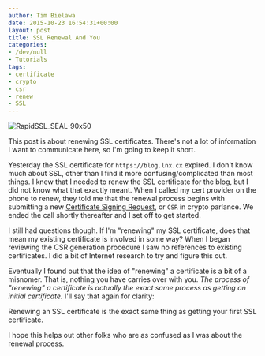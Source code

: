 ```yaml
---
author: Tim Bielawa
date: 2015-10-23 16:54:31+00:00
layout: post
title: SSL Renewal And You
categories:
- /dev/null
- Tutorials
tags:
- certificate
- crypto
- csr
- renew
- SSL
---
```


![RapidSSL_SEAL-90x50](https://blog.lnx.cx/wp-content/uploads/2015/10/RapidSSL_SEAL-90x50.gif)

This post is about renewing SSL certificates. There's not a lot of information I want to communicate here, so I'm going to keep it short.

Yesterday the SSL certificate for `https://blog.lnx.cx` expired. I don't know much about SSL, other than I find it more confusing/complicated than most things. I knew that I needed to renew the SSL certificate for the blog, but I did not know what that exactly meant. When I called my cert provider on the phone to renew, they told me that the renewal process begins with submitting a new [Certificate Signing Request](https://en.wikipedia.org/wiki/Certificate_signing_request), or `CSR` in crypto parlance. We ended the call shortly thereafter and I set off to get started.

I still had questions though. If I'm "renewing" my SSL certificate, does that mean my existing certificate is involved in some way? When I began reviewing the CSR generation procedure I saw no references to existing certificates. I did a bit of Internet research to try and figure this out.

Eventually I found out that the idea of "renewing" a certificate is a bit of a misnomer. That is, nothing you have carries over with you. _The process of "renewing" a certificate is actually the exact same process as getting an initial certificate._ I'll say that again for clarity:


Renewing an SSL certificate is the exact same thing as getting your first SSL certificate.


I hope this helps out other folks who are as confused as I was about the renewal process.
